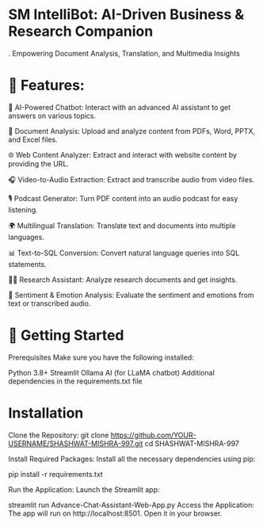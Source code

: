 # SM IntelliBot: AI-Driven Business & Research Companion

. Empowering Document Analysis, Translation, and Multimedia Insights

# 🌟 Features: 

💬 AI-Powered Chatbot: Interact with an advanced AI assistant to get answers on various topics.

📄 Document Analysis: Upload and analyze content from PDFs, Word, PPTX, and Excel files.

🌐 Web Content Analyzer: Extract and interact with website content by providing the URL.

🎧 Video-to-Audio Extraction: Extract and transcribe audio from video files.

🎙️ Podcast Generator: Turn PDF content into an audio podcast for easy listening.

🌍 Multilingual Translation: Translate text and documents into multiple languages.

📊 Text-to-SQL Conversion: Convert natural language queries into SQL statements.

🧑‍🏫 Research Assistant: Analyze research documents and get insights.

🧠 Sentiment & Emotion Analysis: Evaluate the sentiment and emotions from text or transcribed audio.


# 🚀 Getting Started
Prerequisites
Make sure you have the following installed:

Python 3.8+
Streamlit
Ollama AI (for LLaMA chatbot)
Additional dependencies in the requirements.txt file

# Installation
Clone the Repository:
git clone https://github.com/YOUR-USERNAME/SHASHWAT-MISHRA-997.git
cd SHASHWAT-MISHRA-997

Install Required Packages: Install all the necessary dependencies using pip:

pip install -r requirements.txt

Run the Application: Launch the Streamlit app:

streamlit run Advance-Chat-Assistant-Web-App.py
Access the Application: The app will run on http://localhost:8501. Open it in your browser.

